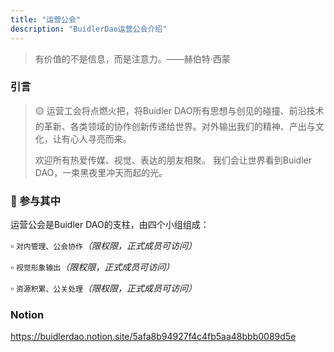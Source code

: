 ```yaml
---
title: "运营公会"
description: "BuidlerDao运营公会介绍"
---
```


> 有价值的不是信息，而是注意力。——赫伯特·西蒙

### 引言

> 🟡 运营工会将点燃火把，将Buidler DAO所有思想与创见的碰撞、前沿技术的革新、各类领域的协作创新传递给世界。对外输出我们的精神、产出与文化，让有心人寻亮而来。
>
>欢迎所有热爱传媒、视觉、表达的朋友相聚。
我们会让世界看到Buidler DAO，一束黑夜里冲天而起的光。

### 🏹 参与其中

运营公会是Buidler DAO的支柱，由四个小组组成：

▫️ `对内管理、公会协作`*（限权限，正式成员可访问）*

▫️ `视觉形象输出`*（限权限，正式成员可访问）*

▫️ `资源积累、公关处理`*（限权限，正式成员可访问）*

### Notion

https://buidlerdao.notion.site/5afa8b94927f4c4fb5aa48bbb0089d5e
